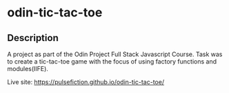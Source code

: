 # odin-tic-tac-toe

## Description

A project as part of the Odin Project Full Stack Javascript Course. Task was to create a tic-tac-toe game with the focus of using factory functions and modules(IIFE).

Live site: https://pulsefiction.github.io/odin-tic-tac-toe/
